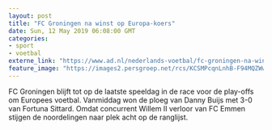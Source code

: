 ```yaml
---
layout: post
title: "FC Groningen na winst op Europa-koers"
date: Sun, 12 May 2019 06:08:00 GMT
categories: 
- sport 
- voetbal 
externe_link: "https://www.ad.nl/nederlands-voetbal/fc-groningen-na-winst-op-europa-koers~a881883a5/"
feature_image: "https://images2.persgroep.net/rcs/KCSMPcqnLnhB-F94MQZWwG47YjU/diocontent/148099772/_fitwidth/400/?appId=21791a8992982cd8da851550a453bd7f&quality=0.7"
---
```


FC Groningen blijft tot op de laatste speeldag in de race voor de play-offs om Europees voetbal. Vanmiddag won de ploeg van Danny Buijs met 3-0 van Fortuna Sittard. Omdat concurrent Willem II verloor van FC Emmen stijgen de noordelingen naar plek acht op de ranglijst.
